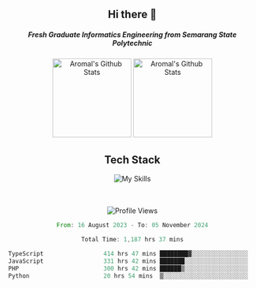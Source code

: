 <div align="center">
  <h2>Hi there 👋</h2>

  <h5>Fresh Graduate Informatics Engineering from Semarang State Polytechnic</h5>

  <img
    height="160"
    alt="Aromal's Github Stats"
    src="https://github-readme-stats.vercel.app/api?username=dafariski77&show_icons=true&theme=tokyonight&count_private=true"
  />
  <img
    alt="Aromal's Github Stats"
    height="160"
    src="https://github-readme-stats.vercel.app/api/top-langs/?username=dafariski77&layout=compact&theme=tokyonight"
  />

  <h2>Tech Stack</h2>
  
![My Skills](https://simpleskill.icons.workers.dev/svg?i=typescript,next.js,react,tailwindcss,shadcnui,reactquery,prisma,socketdotio,zod)

  <br /><br />
  <img src="https://komarev.com/ghpvc/?username=dafariski77&abbreviated=true" alt="Profile Views">
    
  <!--START_SECTION:waka-->

```rust
From: 16 August 2023 - To: 05 November 2024

Total Time: 1,187 hrs 37 mins

TypeScript                 414 hrs 47 mins ████████▓░░░░░░░░░░░░░░░░   34.53 %
JavaScript                 331 hrs 42 mins ███████░░░░░░░░░░░░░░░░░░   27.61 %
PHP                        300 hrs 42 mins ██████▒░░░░░░░░░░░░░░░░░░   25.03 %
Python                     20 hrs 54 mins  ▒░░░░░░░░░░░░░░░░░░░░░░░░   01.74 %
```

<!--END_SECTION:waka-->
</div>
